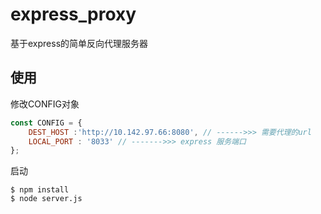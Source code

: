 # express_proxy

基于express的简单反向代理服务器

## 使用

修改CONFIG对象

```javascript
const CONFIG = { 
    DEST_HOST :'http://10.142.97.66:8080', // ------>>> 需要代理的url 
    LOCAL_PORT : '8033' // ------->>> express 服务端口
};
```

启动

```
$ npm install
$ node server.js
```